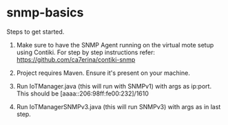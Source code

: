 # snmp-basics

Steps to get started.

1. Make sure to have the SNMP Agent running on the virtual mote setup using Contiki. For step by step instructions refer: https://github.com/ca7erina/contiki-snmp

2. Project requires Maven. Ensure it's present on your machine. 

3. Run IoTManager.java (this will run with SNMPv1)  with args as ip:port. This should be [aaaa::206:98ff:fe00:232]/1610 

4. Run IoTManagerSNMPv3.java (this will run SNMPv3) with args as in last step.
